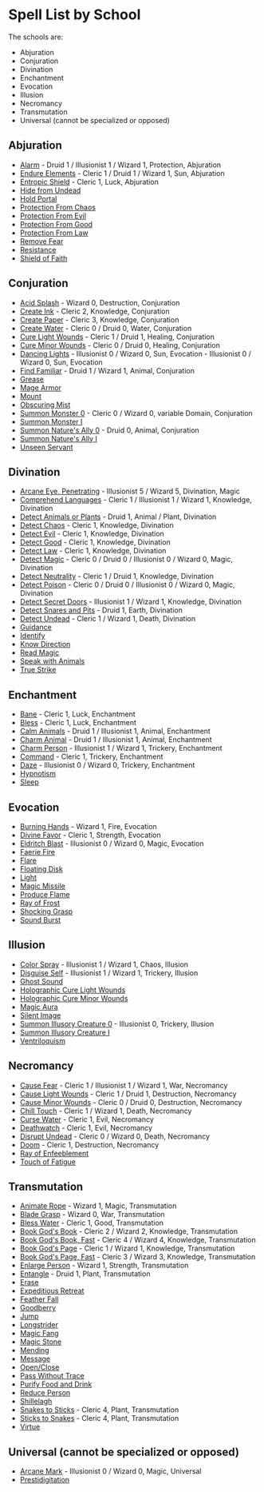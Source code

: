 # Spell List by School

The schools are:

- Abjuration
- Conjuration
- Divination
- Enchantment
- Evocation
- Illusion
- Necromancy
- Transmutation
- Universal (cannot be specialized or opposed)

## Abjuration

- [Alarm](/Magic/A/Alarm.md) - Druid 1 / Illusionist 1 / Wizard 1, Protection, Abjuration
- [Endure Elements](/Magic/E/EndureElements.md) - Cleric 1 / Druid 1 / Wizard 1, Sun, Abjuration
- [Entropic Shield](/Magic/E/EntropicShield.md) - Cleric 1, Luck, Abjuration
- [Hide from Undead](/Magic/H/HideFromUndead.md)
- [Hold Portal](/Magic/H/HoldPortal.md)
- [Protection From Chaos](/Magic/P/ProtectionFromChaos.md)
- [Protection From Evil](/Magic/P/ProtectionFromEvil.md)
- [Protection From Good](/Magic/P/ProtectionFromGood.md)
- [Protection From Law](/Magic/P/ProtectionFromLaw.md)
- [Remove Fear](/Magic/R/RemoveFear.md)
- [Resistance](/Magic/R/Resistance.md)
- [Shield of Faith](/Magic/S/ShieldOfFaith.md)

## Conjuration

- [Acid Splash](/Magic/A/AcidSplash.md) - Wizard 0, Destruction, Conjuration
- [Create Ink](/Magic/C/CreateInk.md) - Cleric 2, Knowledge, Conjuration
- [Create Paper](/Magic/C/CreatePaper.md) - Cleric 3, Knowledge, Conjuration
- [Create Water](/Magic/C/CreateWater.md) - Cleric 0 / Druid 0, Water, Conjuration
- [Cure Light Wounds](/Magic/C/CureLightWounds.md) - Cleric 1 / Druid 1, Healing, Conjuration
- [Cure Minor Wounds](/Magic/C/CureMinorWounds.md) - Cleric 0 / Druid 0, Healing, Conjuration
- [Dancing Lights](/Magic/D/DancingLights.md) - Illusionist 0 / Wizard 0, Sun, Evocation - Illusionist 0 / Wizard 0, Sun, Evocation
- [Find Familiar](/Magic/F/FindFamiliar.md) - Druid 1 / Wizard 1, Animal, Conjuration
- [Grease](/Magic/G/Grease.md)
- [Mage Armor](/Magic/M/MageArmor.md)
- [Mount](/Magic/M/Mount.md)
- [Obscuring Mist](/Magic/O/ObscuringMist.md)
- [Summon Monster 0](/Magic/S/SummonMonster0.md) - Cleric 0 / Wizard 0, variable Domain, Conjuration
- [Summon Monster I](/Magic/S/SummonMonster1.md)
- [Summon Nature's Ally 0](/Magic/S/SummonNaturesAlly0.md) - Druid 0, Animal, Conjuration
- [Summon Nature's Ally I](/Magic/S/SummonNaturesAlly1.md)
- [Unseen Servant](/Magic/U/UnseenServant.md)

## Divination

- [Arcane Eye, Penetrating](/Magic/A/ArcaneEyePenetrating.md) - Illusionist 5 / Wizard 5, Divination, Magic
- [Comprehend Languages](/Magic/C/ComprehendLanguages.md) - Cleric 1 / Illusionist 1 / Wizard 1, Knowledge, Divination
- [Detect Animals or Plants](/Magic/D/DetectAnimalsOrPlants.md) - Druid 1, Animal / Plant, Divination
- [Detect Chaos](/Magic/D/DetectChaos.md) - Cleric 1, Knowledge, Divination
- [Detect Evil](/Magic/D/DetectEvil.md) - Cleric 1, Knowledge, Divination
- [Detect Good](/Magic/D/DetectGood.md) - Cleric 1, Knowledge, Divination
- [Detect Law](/Magic/D/DetectLaw.md) - Cleric 1, Knowledge, Divination
- [Detect Magic](/Magic/D/DetectMagic.md) - Cleric 0 / Druid 0 / Illusionist 0 / Wizard 0, Magic, Divination
- [Detect Neutrality](/Magic/D/DetectNeutrality.md) - Cleric 1 / Druid 1, Knowledge, Divination
- [Detect Poison](/Magic/D/DetectPoison.md) - Cleric 0 / Druid 0 / Illusionist 0 / Wizard 0, Magic, Divination
- [Detect Secret Doors](/Magic/D/DetectSecretDoors.md) - Illusionist 1 / Wizard 1, Knowledge, Divination
- [Detect Snares and Pits](/Magic/D/DetectSnaresAndPits.md) - Druid 1, Earth, Divination
- [Detect Undead](/Magic/D/DetectUndead.md) - Cleric 1 / Wizard 1, Death, Divination
- [Guidance](/Magic/G/Guidance.md)
- [Identify](/Magic/I/Identify.md)
- [Know Direction](/Magic/K/KnowDirection.md)
- [Read Magic](/Magic/R/ReadMagic.md)
- [Speak with Animals](/Magic/S/SpeakWithAnimals.md)
- [True Strike](/Magic/T/TrueStrike.md)

## Enchantment

- [Bane](/Magic/B/Bane.md) - Cleric 1, Luck, Enchantment
- [Bless](/Magic/B/Bless.md) - Cleric 1, Luck, Enchantment
- [Calm Animals](/Magic/C/CalmAnimals.md) - Druid 1 / Illusionist 1, Animal, Enchantment
- [Charm Animal](/Magic/C/CharmAnimal.md) - Druid 1 / Illusionist 1, Animal, Enchantment
- [Charm Person](/Magic/C/CharmPerson.md) - Illusionist 1 / Wizard 1, Trickery, Enchantment
- [Command](/Magic/C/Command.md) - Cleric 1, Trickery, Enchantment
- [Daze](/Magic/D/Daze.md) - Illusionist 0 / Wizard 0, Trickery, Enchantment
- [Hypnotism](/Magic/H/Hypnotism.md)
- [Sleep](/Magic/S/Sleep.md)

## Evocation

- [Burning Hands](/Magic/B/BurningHands.md) - Wizard 1, Fire, Evocation
- [Divine Favor](/Magic/D/DivineFavor.md) - Cleric 1, Strength, Evocation
- [Eldritch Blast](/Magic/E/EldritchBlast.md) - Illusionist 0 / Wizard 0, Magic, Evocation
- [Faerie Fire](/Magic/F/FaerieFire.md)
- [Flare](/Magic/F/Flare.md)
- [Floating Disk](/Magic/F/FloatingDisk.md)
- [Light](/Magic/L/Light.md)
- [Magic Missile](/Magic/M/MagicMissile.md)
- [Produce Flame](/Magic/P/ProduceFlame.md)
- [Ray of Frost](/Magic/R/RayOfFrost.md)
- [Shocking Grasp](/Magic/S/ShockingGrasp.md)
- [Sound Burst](/Magic/S/SoundBurst.md)

## Illusion

- [Color Spray](/Magic/C/ColorSpray.md) - Illusionist 1 / Wizard 1, Chaos, Illusion
- [Disguise Self](/Magic/D/DisguiseSelf.md) - Illusionist 1 / Wizard 1, Trickery, Illusion
- [Ghost Sound](/Magic/G/GhostSound.md)
- [Holographic Cure Light Wounds](/Magic/H/HolographicCureLightWounds.md)
- [Holographic Cure Minor Wounds](/Magic/H/HolographicCureMinorWounds.md)
- [Magic Aura](/Magic/M/MagicAura.md)
- [Silent Image](/Magic/S/SilentImage.md)
- [Summon Illusory Creature 0](/Magic/S/SummonIllusoryCreature0.md) - Illusionist 0, Trickery, Illusion
- [Summon Illusory Creature I](/Magic/S/SummonIllusoryCreature1.md)
- [Ventriloquism](/Magic/V/Ventriloquism.md)

## Necromancy

- [Cause Fear](/Magic/C/CauseFear.md) - Cleric 1 / Illusionist 1 / Wizard 1, War, Necromancy
- [Cause Light Wounds](/Magic/C/CauseLightWounds.md) - Cleric 1 / Druid 1, Destruction, Necromancy
- [Cause Minor Wounds](/Magic/C/CauseMinorWounds.md) - Cleric 0 / Druid 0, Destruction, Necromancy
- [Chill Touch](/Magic/C/ChillTouch.md) - Cleric 1 / Wizard 1, Death, Necromancy
- [Curse Water](/Magic/C/CurseWater.md) - Cleric 1, Evil, Necromancy
- [Deathwatch](/Magic/D/Deathwatch.md) - Cleric 1, Evil, Necromancy
- [Disrupt Undead](/Magic/D/DisruptUndead.md) - Cleric 0 / Wizard 0, Death, Necromancy
- [Doom](/Magic/D/Doom.md) - Cleric 1, Destruction, Necromancy
- [Ray of Enfeeblement](/Magic/R/RayOfEnfeeblement.md)
- [Touch of Fatigue](/Magic/T/TouchOfFatigue.md)

## Transmutation

- [Animate Rope](/Magic/A/AnimateRope.md) - Wizard 1, Magic, Transmutation
- [Blade Grasp](/Magic/B/BladeGrasp.md) - Wizard 0, War, Transmutation
- [Bless Water](/Magic/B/BlessWater.md) - Cleric 1, Good, Transmutation
- [Book God's Book](/Magic/B/BookGodsBook.md) - Cleric 2 / Wizard 2, Knowledge, Transmutation
- [Book God's Book, Fast](/Magic/B/BookGodsBookFast.md) - Cleric 4 / Wizard 4, Knowledge, Transmutation
- [Book God's Page](/Magic/B/BookGodsPage.md) - Cleric 1 / Wizard 1, Knowledge, Transmutation
- [Book God's Page, Fast](/Magic/B/BookGodsPageFast.md) - Cleric 3 / Wizard 3, Knowledge, Transmutation
- [Enlarge Person](/Magic/E/EnlargePerson.md) - Wizard 1, Strength, Transmutation
- [Entangle](/Magic/E/Entangle.md) - Druid 1, Plant, Transmutation
- [Erase](/Magic/E/Erase.md)
- [Expeditious Retreat](/Magic/E/ExpeditiousRetreat.md)
- [Feather Fall](/Magic/F/FeatherFall.md)
- [Goodberry](/Magic/G/Goodberry.md)
- [Jump](/Magic/J/Jump.md)
- [Longstrider](/Magic/L/Longstrider.md)
- [Magic Fang](/Magic/M/MagicFang.md)
- [Magic Stone](/Magic/M/MagicStone.md)
- [Mending](/Magic/M/Mending.md)
- [Message](/Magic/M/Message.md)
- [Open/Close](/Magic/O/OpenClose.md)
- [Pass Without Trace](/Magic/P/PassWithoutTrace.md)
- [Purify Food and Drink](/Magic/P/PurifyFoodAndDrink.md)
- [Reduce Person](/Magic/R/ReducePerson.md)
- [Shillelagh](/Magic/S/Shillelagh.md)
- [Snakes to Sticks](/Magic/S/SnakesToSticks.md) - Cleric 4, Plant, Transmutation
- [Sticks to Snakes](/Magic/S/SticksToSnakes.md) - Cleric 4, Plant, Transmutation
- [Virtue](/Magic/V/Virtue.md)

## Universal (cannot be specialized or opposed)

- [Arcane Mark](/Magic/A/ArcaneMark.md) - Illusionist 0 / Wizard 0, Magic, Universal
- [Prestidigitation](/Magic/P/Prestidigitation.md)

